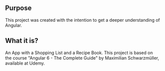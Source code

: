 ## Purpose
This project was created with the intention to get a deeper understanding of Angular.

## What it is?
An App with a Shopping List and a Recipe Book. This project is based on the course "Angular 6 - The Complete Guide" by Maximilian Schwarzmüller, available at Udemy.

